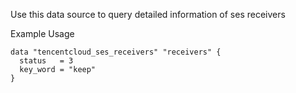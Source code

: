 Use this data source to query detailed information of ses receivers

Example Usage

```hcl
data "tencentcloud_ses_receivers" "receivers" {
  status   = 3
  key_word = "keep"
}
```